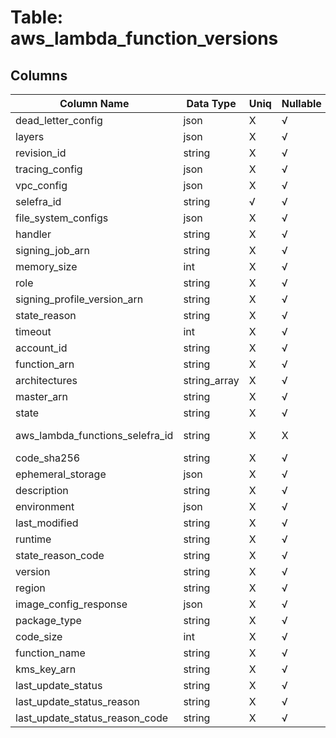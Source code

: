 # Table: aws_lambda_function_versions

## Columns 

|  Column Name   |  Data Type  | Uniq | Nullable | Description | 
|  ----  | ----  | ----  | ----  | ---- | 
| dead_letter_config | json | X | √ |  | 
| layers | json | X | √ |  | 
| revision_id | string | X | √ |  | 
| tracing_config | json | X | √ |  | 
| vpc_config | json | X | √ |  | 
| selefra_id | string | √ | √ | random id | 
| file_system_configs | json | X | √ |  | 
| handler | string | X | √ |  | 
| signing_job_arn | string | X | √ |  | 
| memory_size | int | X | √ |  | 
| role | string | X | √ |  | 
| signing_profile_version_arn | string | X | √ |  | 
| state_reason | string | X | √ |  | 
| timeout | int | X | √ |  | 
| account_id | string | X | √ |  | 
| function_arn | string | X | √ |  | 
| architectures | string_array | X | √ |  | 
| master_arn | string | X | √ |  | 
| state | string | X | √ |  | 
| aws_lambda_functions_selefra_id | string | X | X | fk to aws_lambda_functions.selefra_id | 
| code_sha256 | string | X | √ |  | 
| ephemeral_storage | json | X | √ |  | 
| description | string | X | √ |  | 
| environment | json | X | √ |  | 
| last_modified | string | X | √ |  | 
| runtime | string | X | √ |  | 
| state_reason_code | string | X | √ |  | 
| version | string | X | √ |  | 
| region | string | X | √ |  | 
| image_config_response | json | X | √ |  | 
| package_type | string | X | √ |  | 
| code_size | int | X | √ |  | 
| function_name | string | X | √ |  | 
| kms_key_arn | string | X | √ |  | 
| last_update_status | string | X | √ |  | 
| last_update_status_reason | string | X | √ |  | 
| last_update_status_reason_code | string | X | √ |  | 


